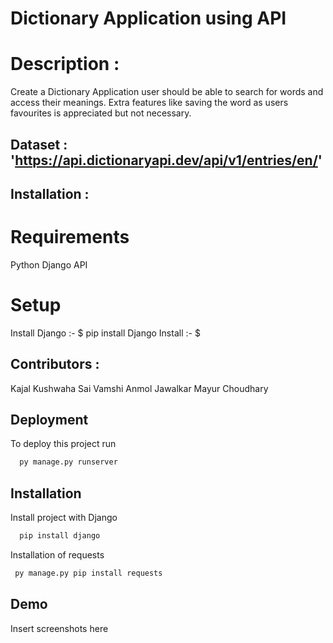 
# Dictionary Application using API

# Description :
Create a Dictionary Application user should be able to search for words and access their meanings.
Extra features like saving the word as users favourites is appreciated but not necessary.


## Dataset : 'https://api.dictionaryapi.dev/api/v1/entries/en/'

## Installation : 

# Requirements

 Python 
 Django
 API


# Setup
Install Django :-
$ pip install Django
Install :-
$ 

## Contributors :

Kajal Kushwaha
Sai Vamshi
Anmol Jawalkar
Mayur Choudhary

## Deployment

To deploy this project run

```bash
  py manage.py runserver
```


## Installation

Install project with Django

```bash
  pip install django
```
Installation of requests

```bash
 py manage.py pip install requests
 ```
    
## Demo
Insert screenshots here

